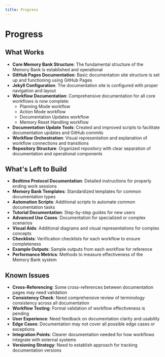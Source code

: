 ```yaml
---
title: Progress
---
```


# Progress

## What Works

- **Core Memory Bank Structure**: The fundamental structure of the Memory Bank
  is established and operational
- **GitHub Pages Documentation**: Basic documentation site structure is set up
  and functioning using GitHub Pages
- **Jekyll Configuration**: The documentation site is configured with proper
  navigation and layout
- **Workflow Documentation**: Comprehensive documentation for all core workflows
  is now complete:
  - Planning Mode workflow
  - Action Mode workflow
  - Documentation Updates workflow
  - Memory Reset Handling workflow
- **Documentation Update Tools**: Created and improved scripts to facilitate
  documentation updates and GitHub commits
- **Workflow Orchestration**: Visual representation and explanation of workflow
  connections and transitions
- **Repository Structure**: Organized repository with clear separation of
  documentation and operational components

## What's Left to Build

- **Bedtime Protocol Documentation**: Detailed instructions for properly ending
  work sessions
- **Memory Bank Templates**: Standardized templates for common documentation
  types
- **Automation Scripts**: Additional scripts to automate common documentation
  tasks
- **Tutorial Documentation**: Step-by-step guides for new users
- **Advanced Use Cases**: Documentation for specialized or complex scenarios
- **Visual Aids**: Additional diagrams and visual representations for complex
  concepts
- **Checklists**: Verification checklists for each workflow to ensure
  completeness
- **Example Outputs**: Sample outputs from each workflow for reference
- **Performance Metrics**: Methods to measure effectiveness of the Memory Bank
  system

## Known Issues

- **Cross-Referencing**: Some cross-references between documentation pages may
  need validation
- **Consistency Check**: Need comprehensive review of terminology consistency
  across all documentation
- **Workflow Testing**: Formal validation of workflow effectiveness is pending
- **User Experience**: Need feedback on documentation clarity and usability
- **Edge Cases**: Documentation may not cover all possible edge cases or
  exceptions
- **Integration Points**: Clearer documentation needed for how workflows
  integrate with external systems
- **Versioning Strategy**: Need to establish approach for tracking documentation
  versions
